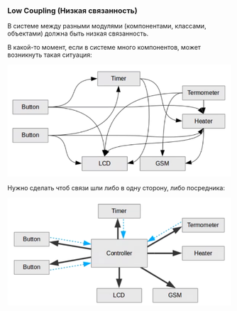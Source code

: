 ### Low Coupling (Низкая связанность)

В системе между разными модулями (компонентами, классами, объектами) должна быть низкая связанность.

В какой-то момент, если в системе много компонентов, может возникнуть такая ситуация:

![Сильная связанность](01.png)

Нужно сделать чтоб связи шли либо в одну сторону, либо посредника:

![С контроллером](02.png)

